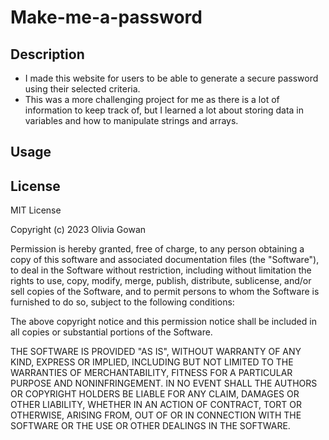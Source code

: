 # Make-me-a-password

## Description

- I made this website for users to be able to generate a secure password using their selected criteria.
- This was a more challenging project for me as there is a lot of information to keep track of, but I learned a lot about storing data in variables and how to manipulate strings and arrays. 

## Usage



## License

MIT License

Copyright (c) 2023 Olivia Gowan

Permission is hereby granted, free of charge, to any person obtaining a copy
of this software and associated documentation files (the "Software"), to deal
in the Software without restriction, including without limitation the rights
to use, copy, modify, merge, publish, distribute, sublicense, and/or sell
copies of the Software, and to permit persons to whom the Software is
furnished to do so, subject to the following conditions:

The above copyright notice and this permission notice shall be included in all
copies or substantial portions of the Software.

THE SOFTWARE IS PROVIDED "AS IS", WITHOUT WARRANTY OF ANY KIND, EXPRESS OR
IMPLIED, INCLUDING BUT NOT LIMITED TO THE WARRANTIES OF MERCHANTABILITY,
FITNESS FOR A PARTICULAR PURPOSE AND NONINFRINGEMENT. IN NO EVENT SHALL THE
AUTHORS OR COPYRIGHT HOLDERS BE LIABLE FOR ANY CLAIM, DAMAGES OR OTHER
LIABILITY, WHETHER IN AN ACTION OF CONTRACT, TORT OR OTHERWISE, ARISING FROM,
OUT OF OR IN CONNECTION WITH THE SOFTWARE OR THE USE OR OTHER DEALINGS IN THE
SOFTWARE.
